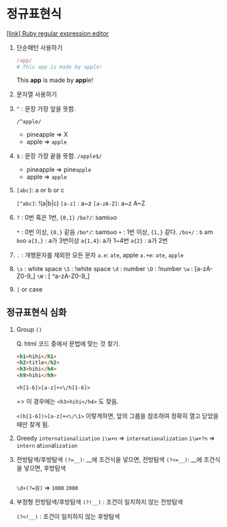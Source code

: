 # 정규표현식

[[link] Ruby regular expression editor](http://rubular.com/)

1. 단순패턴 사용하기

   ```ruby
   /app/
   # This app is made by apple!
   ```

   This **app** is made by **app**le!

2.  문자열 사용하기

   1. `^` : 문장 가장 앞을 뜻함.

      `/^apple/`

      - pineapple => X
      - apple => `apple`

   2. `$` : 문장 가장 끝을 뜻함.
      `/apple$/`

      * pineapple => pine`apple`
      * apple => `apple`

   3. `[abc]`: a or b or c

      `[^abc]`: !(a|b|c)
      `[a-z]` : a~z
      `[a-zA-Z]`: a~z A~Z

   4. `?` : 0번 혹은 1번, `{0,1}`
      `/bo?/`: `b`am`bo`o

      `*` : 0번 이상, `{0,}` 같음
      `/bo*/`: `b`am`bo`o
      `+` : 1번 이상, `{1,}` 같다.
      `/bo+/` : `b` am `bo`o
      `a{3,}` : a가 3번이상
      `a{1,4}`: a가 1~4번
      `a{2}` : a가 2번

   5. `.` : 개행문자를 제외한 모든 문자
      `a.e`: `ate`, apple
      `a.+e`: `ate`, `apple`

   6. `\s` : white space
      `\S` : !white space
      `\d` : number
      `\D` : !number
      `\w` : [a-zA-Z0-9_]
      `\W` : [ ^a-zA-Z0-9_]

   7. `|` or case

## 정규표현식 심화

1. Group `()`

   Q. html 코드 중에서 문법에 맞는 것 찾기.

   ```html
   <h1>hihi</h1>
   <h2>title</h2>
   <h3>hihi</h4>
   <h9>hihi</h9>
   ```

   `<h[1-6]>[a-z]+<\/h[1-6]>`

   => 이 경우에는 `<h3>hihi</h4>` 도 찾음.

   `<(h[1-6])>[a-z]+<\/\1>` 이렇게하면, 앞의 그룹을 참조하여 정확히 열고 닫았을 때만 찾게 됨.

2. Greedy
   `internationalization`
   `i\w+n` => `internationalization`
   `i\w+?n` => `intern` at`ion`al`ization`

3. 전방탐색/후방탐색
   `(?=__)`: __에 조건식을 넣으면, 전방탐색
   `(?<=__)`: __에 조건식을 넣으면, 후방탐색

   ```

   ```

   `\d+(?=원)` => `1000` `2000`

4. 부정형 전방탐색/후방탐색
   `(?!__)` : 조건이 일치하지 않는 전방탐색

   `(?<!__)` : 조건이 일치하지 않는 후방탐색
